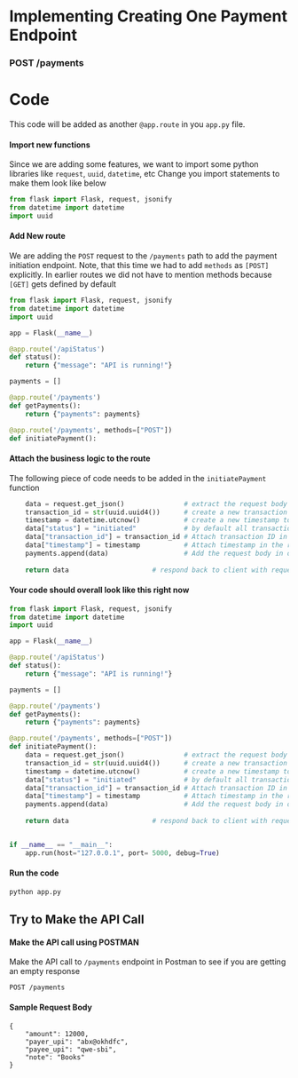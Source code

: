 
# Implementing Creating One Payment Endpoint 
### POST /payments


# Code
This code will be added as another `@app.route` in you `app.py` file.

#### Import new functions
Since we are adding some features, we want to import some python libraries like `request`, `uuid`, `datetime`, etc
Change you import statements to make them look like below
```python
from flask import Flask, request, jsonify
from datetime import datetime
import uuid
```
#### Add New route
We are adding the `POST` request to the `/payments` path to add the payment initiation endpoint.
Note, that this time we had to add `methods` as `[POST]` explicitly.
In earlier routes we did not have to mention methods because `[GET]` gets defined by default
```python
from flask import Flask, request, jsonify
from datetime import datetime
import uuid

app = Flask(__name__)

@app.route('/apiStatus')
def status():
	return {"message": "API is running!"}

payments = []

@app.route('/payments')
def getPayments():
	return {"payments": payments}

@app.route('/payments', methods=["POST"])
def initiatePayment():
```

#### Attach the business logic to the route
The following piece of code  needs to be added in the `initiatePayment` function
```python
	data = request.get_json()				# extract the request body and store it in variable "data"
	transaction_id = str(uuid.uuid4())		# create a new transaction ID using uuid() library
	timestamp = datetime.utcnow()			# create a new timestamp to capture the transaction time
	data["status"] = "initiated"			# by default all transactions starts with status as "initiated"
	data["transaction_id"] = transaction_id	# Attach transaction ID in the requestbody
	data["timestamp"] = timestamp 			# Attach timestamp in the request body
	payments.append(data)					# Add the request body in our "payments" database
 
	return data						# respond back to client with request body along with newly added fields like transaction ID, timestamp, etc
```

#### Your code should overall look like this right now
```python
from flask import Flask, request, jsonify
from datetime import datetime
import uuid

app = Flask(__name__)

@app.route('/apiStatus')
def status():
	return {"message": "API is running!"}

payments = []

@app.route('/payments')
def getPayments():
	return {"payments": payments}

@app.route('/payments', methods=["POST"])
def initiatePayment():
	data = request.get_json()				# extract the request body and store it in variable "data"
	transaction_id = str(uuid.uuid4())		# create a new transaction ID using uuid() library
	timestamp = datetime.utcnow()			# create a new timestamp to capture the transaction time
	data["status"] = "initiated"			# by default all transactions starts with status as "initiated"
	data["transaction_id"] = transaction_id	# Attach transaction ID in the requestbody
	data["timestamp"] = timestamp 			# Attach timestamp in the request body
	payments.append(data)					# Add the request body in our "payments" database
 
	return data						# respond back to client with request body along with newly added fields like transaction ID, timestamp, etc


if __name__ == "__main__":
	app.run(host="127.0.0.1", port= 5000, debug=True)
```

#### Run the code
```bash
python app.py
```
## Try to Make the API Call

#### Make the API call using POSTMAN
Make the API call to `/payments` endpoint in Postman to see if you are getting an empty response
```http
POST /payments
```

#### Sample Request Body
```http
{
    "amount": 12000,
    "payer_upi": "abx@okhdfc",
    "payee_upi": "qwe-sbi",
    "note": "Books"
}
```


